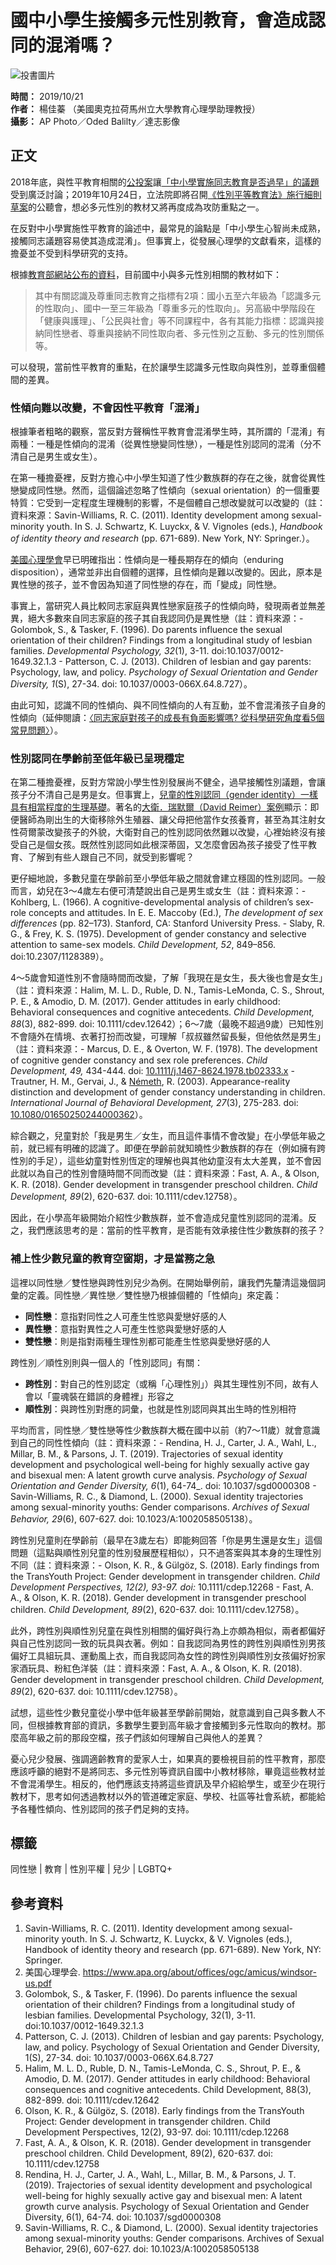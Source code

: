 # 國中小學生接觸多元性別教育，會造成認同的混淆嗎？

![投書圖片](https://www.twreporter.org/images/20191022114557-bc559f6513be373e3b14960800bade44-mobile.jpg)

**時間：** 2019/10/21  
**作者：** 楊佳蓁 （美國奧克拉荷馬州立大學教育心理學助理教授）  
**攝影：** AP Photo／Oded Balilty／達志影像  

## 正文

2018年底，與性平教育相關的[公投案](https://www.twreporter.org/a/2018-referendum-analysis-1)讓[「中小學實施同志教育是否過早」的議題](https://www.twreporter.org/a/homosexual-education-gender-values)受到廣泛討論；2019年10月24日，立法院即將召開[《性別平等教育法》施行細則草案](https://join.gov.tw/policies/detail/02db0c8b-4089-4997-ad0d-513841dac4a8)的公聽會，想必多元性別的教材又將再度成為攻防重點之一。

在反對中小學實施性平教育的論述中，最常見的論點是「中小學生心智尚未成熟，接觸同志議題容易使其造成混淆」。但事實上，從發展心理學的文獻看來，這樣的擔憂並不受到科學研究的支持。

根據[教育部網站公布的資料](https://www.edu.tw/News_Content.aspx?n=9E7AC85F1954DDA8&s=6DDDD36D6874DB88)，目前國中小與多元性別相關的教材如下：

> 其中有關認識及尊重同志教育之指標有2項：國小五至六年級為「認識多元的性取向」、國中一至三年級為「尊重多元的性取向」。另高級中學階段在「健康與護理」、「公民與社會」等不同課程中，各有其能力指標：認識與接納同性戀者、尊重與接納不同性取向者、多元性別之互動、多元的性別關係等。

可以發現，當前性平教育的重點，在於讓學生認識多元性取向與性別，並尊重個體間的差異。

### 性傾向難以改變，不會因性平教育「混淆」

根據筆者粗略的觀察，當反對方聲稱性平教育會混淆學生時，其所謂的「混淆」有兩種：一種是性傾向的混淆（從異性戀變同性戀），一種是性別認同的混淆（分不清自己是男生或女生）。

在第一種擔憂裡，反對方擔心中小學生知道了性少數族群的存在之後，就會從異性戀變成同性戀。然而，這個論述忽略了性傾向（sexual orientation）的一個重要特質：它受到一定程度生理機制的影響，不是個體自己想改變就可以改變的（註：資料來源：Savin-Williams, R. C. (2011). Identity development among sexual-minority youth. In S. J. Schwartz, K. Luyckx, & V. Vignoles (eds.), _Handbook of identity theory and research_ (pp. 671-689). New York, NY: Springer.）。

[美國心理學會](https://www.apa.org/about/offices/ogc/amicus/windsor-us.pdf)早已明確指出：性傾向是一種長期存在的傾向（enduring disposition），通常並非出自個體的選擇，且性傾向是難以改變的。因此，原本是異性戀的孩子，並不會因為知道了同性戀的存在，而「變成」同性戀。

事實上，當研究人員比較同志家庭與異性戀家庭孩子的性傾向時，發現兩者並無差異，絕大多數來自同志家庭的孩子其自我認同仍是異性戀（註：資料來源：- Golombok, S., & Tasker, F. (1996). Do parents influence the sexual orientation of their children? Findings from a longitudinal study of lesbian families. _Developmental Psychology, 32_(1), 3-11. doi:10.1037/0012-1649.32.1.3 - Patterson, C. J. (2013). Children of lesbian and gay parents: Psychology, law, and policy. _Psychology of Sexual Orientation and Gender Diversity, 1_(S), 27-34. doi: 10.1037/0003-066X.64.8.727）。

由此可知，認識不同的性傾向、與不同性傾向的人有互動，並不會混淆孩子自身的性傾向（延伸閱讀：[〈同志家庭對孩子的成長有負面影響嗎? 從科學研究角度看5個常見問題〉](https://www.twreporter.org/a/opinion-homofamily-children)）。

### 性別認同在學齡前至低年級已呈現穩定

在第二種擔憂裡，反對方常說小學生性別發展尚不健全，過早接觸性別議題，會讓孩子分不清自己是男是女。但事實上，[兒童的性別認同（gender identity）一樣具有相當程度的生理基礎](https://consciousness-popsci.blogspot.com/2016/06/brain-gender-identity.html#fnref:0)。著名的[大衛．瑞默爾（David Reimer）案例](https://pansci.asia/archives/121152)顯示：即便醫師為剛出生的大衛移除外生殖器、讓父母把他當作女孩養育，甚至為其注射女性荷爾蒙改變孩子的外貌，大衛對自己的性別認同依然難以改變，心裡始終沒有接受自己是個女孩。既然性別認同如此根深蒂固，又怎麼會因為孩子接受了性平教育、了解到有些人跟自己不同，就受到影響呢？

更仔細地說，多數兒童在學齡前至小學低年級之間就會建立穩固的性別認同。一般而言，幼兒在3～4歲左右便可清楚說出自己是男生或女生（註：資料來源：- Kohlberg, L. (1966). A cognitive-developmental analysis of children’s sex-role concepts and attitudes. In E. E. Maccoby (Ed.), _The development of sex differences_ (pp. 82–173). Stanford, CA: Stanford University Press. - Slaby, R. G., & Frey, K. S. (1975). Development of gender constancy and selective attention to same-sex models. _Child Development, 52_, 849–856. doi:10.2307/1128389）。

4～5歲會知道性別不會隨時間而改變，了解「我現在是女生，長大後也會是女生」（註：資料來源：Halim, M. L. D., Ruble, D. N., Tamis-LeMonda, C. S., Shrout, P. E., & Amodio, D. M. (2017). Gender attitudes in early childhood: Behavioral consequences and cognitive antecedents. _Child Development, 88_(3), 882-899. doi: 10.1111/cdev.12642）；6～7歲（最晚不超過9歲）已知性別不會隨外在情境、衣著打扮而改變，可理解「叔叔雖然留長髮，但他依然是男生」（註：資料來源：- Marcus, D. E., & Overton, W. F. (1978). The development of cognitive gender constancy and sex role preferences. _Child Development, 49,_ 434-444. doi: [10.1111/j.1467-8624.1978.tb02333.x](http://dx.doi.org/10.1111/j.1467-8624.1978.tb02333.x) - Trautner, H. M., Gervai, J., & [Németh](https://journals.sagepub.com/action/doSearch?target=default&ContribAuthorStored=Németh%2C+Rita), R. (2003). Appearance-reality distinction and development of gender constancy understanding in children. _International Journal of Behavioral Development, 27_(3), 275-283. doi: [10.1080/01650250244000362](https://doi.org/10.1080%2F01650250244000362)）。

綜合觀之，兒童對於「我是男生／女生，而且這件事情不會改變」在小學低年級之前，就已經有明確的認識了。即便在學齡前就知曉性少數族群的存在（例如擁有跨性別的手足），這些幼童對性別恆定的理解也與其他幼童沒有太大差異，並不會因此就以為自己的性別會隨時間不同而改變（註：資料來源：Fast, A. A., & Olson, K. R. (2018). Gender development in transgender preschool children. _Child Development, 89_(2), 620-637. doi: 10.1111/cdev.12758）。

因此，在小學高年級開始介紹性少數族群，並不會造成兒童性別認同的混淆。反之，我們應該思考的是：當前的性平教育，是否能有效承接住性少數族群的孩子？

### 補上性少數兒童的教育空窗期，才是當務之急

這裡以同性戀／雙性戀與跨性別兒少為例。在開始舉例前，讓我們先釐清這幾個詞彙的定義。同性戀／異性戀／雙性戀乃根據個體的「性傾向」來定義：

- **同性戀**：意指對同性之人可產生性慾與愛戀好感的人
- **異性戀**：意指對異性之人可產生性慾與愛戀好感的人
- **雙性戀**：則是指對兩種生理性別都可能產生性慾與愛戀好感的人

跨性別／順性別則與一個人的「性別認同」有關：

- **跨性別**：對自己的性別認定（或稱「心理性別」）與其生理性別不同，故有人會以「靈魂裝在錯誤的身體裡」形容之
- **順性別**：與跨性別對應的詞彙，也就是性別認同與其出生時的性別相符

平均而言，同性戀／雙性戀等性少數族群大概在國中以前（約7～11歲）就會意識到自己的同性性傾向（註：資料來源：- Rendina, H. J., Carter, J. A., Wahl, L., Millar, B. M., & Parsons, J. T. (2019). Trajectories of sexual identity development and psychological well-being for highly sexually active gay and bisexual men: A latent growth curve analysis. _Psychology of Sexual Orientation and Gender Diversity, 6_(1), 64-74_. doi: 10.1037/sgd0000308 - Savin-Williams, R. C., & Diamond, L. (2000). Sexual identity trajectories among sexual-minority youths: Gender comparisons. _Archives of Sexual Behavior, 29_(6), 607-627. doi: 10.1023/A:1002058505138）。

跨性別兒童則在學齡前（最早在3歲左右）即能夠回答「你是男生還是女生」這個問題（這點與順性別兒童的性別發展歷程相似），只不過答案與其本身的生理性別不同（註：資料來源：- Olson, K. R., & Gülgöz, S. (2018). Early findings from the TransYouth Project: Gender development in transgender children. _Child Development Perspectives, 12(2), 93-97. doi:_ 10.1111/cdep.12268 - Fast, A. A., & Olson, K. R. (2018). Gender development in transgender preschool children. _Child Development, 89_(2), 620-637. doi: 10.1111/cdev.12758）。

此外，跨性別與順性別兒童在與性別相關的偏好與行為上亦頗為相似，兩者都偏好與自己性別認同一致的玩具與衣著。例如：自我認同為男性的跨性別與順性別男孩偏好工具組玩具、運動風上衣，而自我認同為女性的跨性別與順性別女孩偏好扮家家酒玩具、粉紅色洋裝（註：資料來源：Fast, A. A., & Olson, K. R. (2018). Gender development in transgender preschool children. _Child Development, 89_(2), 620-637. doi: 10.1111/cdev.12758）。

試想，這些性少數兒童從小學中低年級甚至學齡前開始，就意識到自己與多數人不同，但根據教育部的資訊，多數學生要到高年級才會接觸到多元性取向的教材。那麼高年級之前的那段空檔，孩子們該如何理解自己與他人的差異？

憂心兒少發展、強調適齡教育的愛家人士，如果真的要檢視目前的性平教育，那麼應該呼籲的絕對不是將同志、多元性別等資訊自國中小教材移除，畢竟這些教材並不會混淆學生。相反的，他們應該支持將這些資訊及早介紹給學生，或至少在現行教材下，思考如何透過教材以外的管道確定家庭、學校、社區等社會系統，都能給予各種性傾向、性別認同的孩子們足夠的支持。

## 標籤
同性戀 | 教育 | 性別平權 | 兒少 | LGBTQ+

## 參考資料
1. Savin-Williams, R. C. (2011). Identity development among sexual-minority youth. In S. J. Schwartz, K. Luyckx, & V. Vignoles (eds.), Handbook of identity theory and research (pp. 671-689). New York, NY: Springer.
2. 美国心理學会. https://www.apa.org/about/offices/ogc/amicus/windsor-us.pdf
3. Golombok, S., & Tasker, F. (1996). Do parents influence the sexual orientation of their children? Findings from a longitudinal study of lesbian families. Developmental Psychology, 32(1), 3-11. doi:10.1037/0012-1649.32.1.3
4. Patterson, C. J. (2013). Children of lesbian and gay parents: Psychology, law, and policy. Psychology of Sexual Orientation and Gender Diversity, 1(S), 27-34. doi: 10.1037/0003-066X.64.8.727
5. Halim, M. L. D., Ruble, D. N., Tamis-LeMonda, C. S., Shrout, P. E., & Amodio, D. M. (2017). Gender attitudes in early childhood: Behavioral consequences and cognitive antecedents. Child Development, 88(3), 882-899. doi: 10.1111/cdev.12642
6. Olson, K. R., & Gülgöz, S. (2018). Early findings from the TransYouth Project: Gender development in transgender children. Child Development Perspectives, 12(2), 93-97. doi: 10.1111/cdep.12268
7. Fast, A. A., & Olson, K. R. (2018). Gender development in transgender preschool children. Child Development, 89(2), 620-637. doi: 10.1111/cdev.12758
8. Rendina, H. J., Carter, J. A., Wahl, L., Millar, B. M., & Parsons, J. T. (2019). Trajectories of sexual identity development and psychological well-being for highly sexually active gay and bisexual men: A latent growth curve analysis. Psychology of Sexual Orientation and Gender Diversity, 6(1), 64-74. doi: 10.1037/sgd0000308
9. Savin-Williams, R. C., & Diamond, L. (2000). Sexual identity trajectories among sexual-minority youths: Gender comparisons. Archives of Sexual Behavior, 29(6), 607-627. doi: 10.1023/A:1002058505138